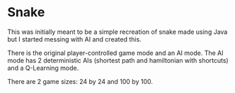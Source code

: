 # Snake

This was initially meant to be a simple recreation of snake made using Java but I started messing with AI and created this.

There is the original player-controlled game mode and an AI mode. The AI mode has 2 deterministic AIs (shortest path and hamiltonian with shortcuts) and a Q-Learning mode.

There are 2 game sizes: 24 by 24 and 100 by 100.
